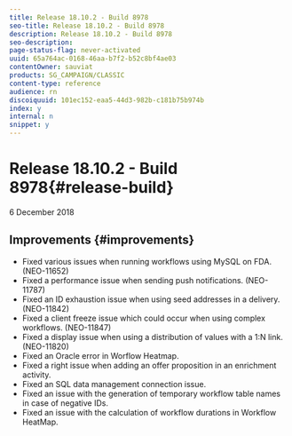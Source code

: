```yaml
---
title: Release 18.10.2 - Build 8978
seo-title: Release 18.10.2 - Build 8978
description: Release 18.10.2 - Build 8978
seo-description: 
page-status-flag: never-activated
uuid: 65a764ac-0168-46aa-b7f2-b52c8bf4ae03
contentOwner: sauviat
products: SG_CAMPAIGN/CLASSIC
content-type: reference
audience: rn
discoiquuid: 101ec152-eaa5-44d3-982b-c181b75b974b
index: y
internal: n
snippet: y
---
```


# Release 18.10.2 - Build 8978{#release-build}

6 December 2018

## Improvements {#improvements}

* Fixed various issues when running workflows using MySQL on FDA. (NEO-11652)
* Fixed a performance issue when sending push notifications. (NEO-11787)
* Fixed an ID exhaustion issue when using seed addresses in a delivery. (NEO-11842)
* Fixed a client freeze issue which could occur when using complex workflows. (NEO-11847)
* Fixed a display issue when using a distribution of values with a 1:N link. (NEO-11820)
* Fixed an Oracle error in Worflow Heatmap.
* Fixed a right issue when adding an offer proposition in an enrichment activity.
* Fixed an SQL data management connection issue.
* Fixed an issue with the generation of temporary workflow table names in case of negative IDs.
* Fixed an issue with the calculation of workflow durations in Workflow HeatMap.

